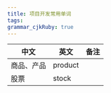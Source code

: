 ```yaml
---
title: 项目开发常用单词 
tags: 
grammar_cjkRuby: true
---
```



|   中文  |   英文  |  备注   |
| --- | --- | --- |
|  商品、产品   |  product   |     |
| 股票 | stock | |
